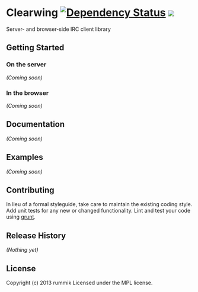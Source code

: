 # Clearwing [![Dependency Status](https://gemnasium.com/rummik/clearwing.png)](https://gemnasium.com/rummik/clearwing) [![](http://badgr.co/gittip/rummik.png)](https://www.gittip.com/rummik/)

Server- and browser-side IRC client library

## Getting Started
### On the server
_(Coming soon)_

### In the browser
_(Coming soon)_

## Documentation
_(Coming soon)_

## Examples
_(Coming soon)_

## Contributing
In lieu of a formal styleguide, take care to maintain the existing coding style. Add unit tests for any new or changed functionality. Lint and test your code using [grunt](http://gruntjs.com/).

## Release History
_(Nothing yet)_

## License
Copyright (c) 2013 rummik
Licensed under the MPL license.
